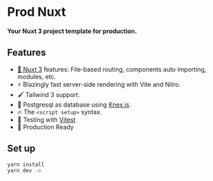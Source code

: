 # Prod Nuxt
**Your Nuxt 3 project template for production.**

## Features
- [💚 Nuxt 3](https://v3.nuxtjs.org) features: File-based routing, components auto importing, modules, etc.
- ⚡ Blazingly fast server-side rendering with Vite and Nitro.
- 🖌️ Tailwind 3 support.
- 📝 Postgresql as database using [Knex.js](https://knexjs.org).
- 🔥 The `<script setup>` syntax.
- 🧪 Testing with [Vitest](https://vitest.dev/)
- 🧷 Production Ready

## Set up


```bash
yarn install
yarn dev -o
```